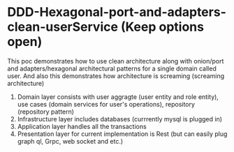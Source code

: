 # DDD-Hexagonal-port-and-adapters-clean-userService (Keep options open)

This poc demonstrates how to use clean architecture along with onion/port and adapters/hexagonal architectural patterns for a single domain called user.
And also this demonstrates how architecture is screaming (screaming architecture)

1. Domain layer consists with user aggragte (user entity and role entity), use cases (domain services for user's operations), repository (repository pattern)
2. Infrastructure layer includes databases (currrently mysql is plugged in)
3. Application layer handles all the transactions
4. Presentation layer for current implementation is Rest (but can easily plug graph ql, Grpc, web socket and etc.)

